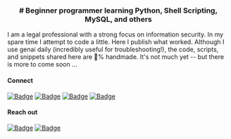 <h3 align="center">
  # Beginner programmer learning Python, Shell Scripting, MySQL, and others
</h3>

<p>
  I am a legal professional with a strong focus on information security. In my spare time I attempt to code a little. Here I publish what worked. Although I use genai daily (incredibly useful for troubleshooting!), the code, scripts, and snippets shared here are 💯% handmade. It's not much yet -- but there is more to come soon ...
</p>

<h4>
  Connect
</h4>

<p> 
  <a href="https://x.com/january1073"><img src="https://img.shields.io/badge/X.com-lightgrey?style=flat-square" alt="Badge"></a>
  <a href="https://infosec.exchange/@january1073"><img src="https://img.shields.io/badge/Mastodon-lightgrey?style=flat-square" alt="Badge"></a>
  <a href="https://tryhackme.com/p/january1073"><img src="https://img.shields.io/badge/TryHackMe-lightgrey?style=flat-square" alt="Badge"></a>
  <a href="https://www.linkedin.com/in/fongern" target="_blank"><img src="https://img.shields.io/badge/LinkedIn-lightgrey?style=flat-square" alt="Badge"></a>
</p>

<h4>
  Reach out
</h4>

<p> 
  <a href="mailto:january1073@yahoo.com" target="_blank"><img src="https://img.shields.io/badge/Email-white?style=flat-square" alt="Badge"></a>
  <a href="https://keys.openpgp.org/vks/v1/by-fingerprint/12E72BB71FE10C5C0BC5687B70493AE9DCEF9877" target="_blank"><img src="https://img.shields.io/badge/OpenPGP-white?style=flat-square&logo=gnuprivacyguard" alt="Badge"></a>
</p> 
